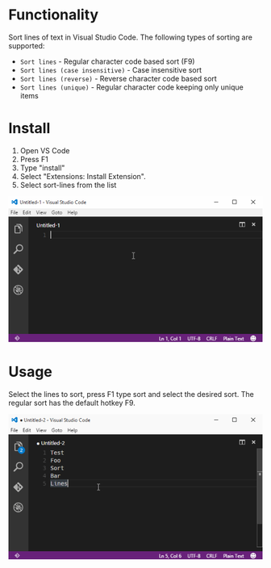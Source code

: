 # Functionality

Sort lines of text in Visual Studio Code. The following types of sorting are supported:

- `Sort lines` - Regular character code based sort (F9)
- `Sort lines (case insensitive)` - Case insensitive sort
- `Sort lines (reverse)` - Reverse character code based sort
- `Sort lines (unique)` - Regular character code  keeping only unique items

# Install

1. Open VS Code
2. Press F1
3. Type "install"
4. Select "Extensions: Install Extension".
5. Select sort-lines from the list 

![Install animation](images/install-animation.gif)

# Usage

Select the lines to sort, press F1 type sort and select the desired sort. The regular sort has the default hotkey F9. 

![Usage animation](images/usage-animation.gif)
